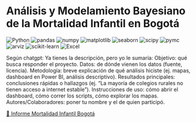 # Análisis y Modelamiento Bayesiano de la Mortalidad Infantil en Bogotá
![Python](https://img.shields.io/badge/Python-3.x-blue?logo=python&logoColor=white)
![pandas](https://img.shields.io/pypi/v/pandas?label=pandas&logo=pandas&logoColor=white)
![numpy](https://img.shields.io/pypi/v/numpy?label=numpy&logo=numpy&logoColor=white)
![matplotlib](https://img.shields.io/pypi/v/matplotlib?label=matplotlib&logo=plotly&logoColor=white)
![seaborn](https://img.shields.io/pypi/v/seaborn?label=seaborn&logo=databricks&logoColor=white)
![scipy](https://img.shields.io/pypi/v/scipy?label=scipy&logo=scipy&logoColor=white)
![pymc](https://img.shields.io/pypi/v/pymc?label=pymc&logo=themodelsresource&logoColor=white)
![arviz](https://img.shields.io/pypi/v/arviz?label=arviz&logo=apachespark&logoColor=white)
![scikit-learn](https://img.shields.io/pypi/v/scikit-learn?label=scikit--learn&logo=scikitlearn&logoColor=white)
![Excel](https://img.shields.io/badge/Excel-%23D3D3D3.svg?style=for-the-badge&logo=microsoft-excel&logoColor=%23217346)



Según chatgpt:
Ya tienes la descripción, pero yo le sumaría:
Objetivo: qué busca responder el proyecto.
Datos: de dónde vienen los datos (fuente, licencia).
Metodología: breve explicación de qué análisis hiciste (ej. mapas, dashboard en Power BI, análisis descriptivo).
Resultados principales: conclusiones rápidas o hallazgos (ej. “La mayoría de colegios rurales no tienen acceso a internet estable”).
Instrucciones de uso: cómo abrir el dashboard, cómo correr los scripts, cómo explorar los mapas.
Autores/Colaboradores: poner tu nombre y el de quien participó.

[📄 Informe Mortalidad Infantil Bogotá](Informe/Mortalidad_Infantil_Bogotá.pdf)





